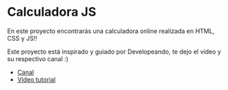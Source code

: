 # Calculadora JS

En este proyecto encontrarás una calculadora online realizada en HTML, CSS y JS!!



Este proyecto está inspirado y guiado por Developeando,  te dejo el vídeo y su respectivo canal :)
 - [Canal](https://www.youtube.com/c/Developeando)
 - [Video tutorial](https://www.youtube.com/watch?v=0GC-jvB8yNs&ab_channel=Developeando)
